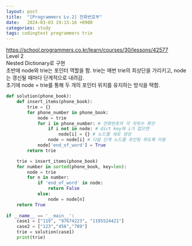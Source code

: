 ```yaml
---
layout: post
title:  "[Programmers Lv.2] 전화번호부"
date:   2024-03-03 19:15:16 +0900
categories: study
tags: codingtest programmers trie
---
```

https://school.programmers.co.kr/learn/courses/30/lessons/42577  
Level 2  
Nested Dictionary로 구현  
초반에 node와 trie는 포인터 역할을 함. trie는 매번 trie의 최상단을 가리키고, node는 갱신될 때마다 단계적으로 내려감.  
초기에 node = trie를 통해 두 개의 포인터 위치를 유지하는 방식을 택함.   

```python
def solution(phone_book):
    def insert_items(phone_book):
        trie = {}
        for phone_number in phone_book:
            node = trie
            for i in phone_number: # 전화번호의 각 자릿수 확인
                if i not in node: # dict key에 i가 없으면
                    node[i] = {} # 노드를 새로 생성
                node = node[i] # 다음 단계 노드를 포인팅 하도록 이동
            node['end_of_word'] = True
        return trie

    trie = insert_items(phone_book)
    for number in sorted(phone_book, key=len):
        node = trie
        for n in number:
            if 'end_of_word' in node:
                return False
            else:
                node = node[n]
    return True
 
if __name__ == '__main__':
    case1 = ["119", "97674223", "1195524421"]
    case2 = ["123","456","789"]
    trie = solution(case1)
    print(trie)
```
